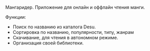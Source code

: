 Мангаридер. Приложение для онлайн и оффлайн чтения манги.

Функции:
- Поиск по названию из каталога Desu.
- Сортировка по названию, популярности, типу, жанрам
- Скачивание, для чтения в автономном режиме.
- Организация своей библиотеки.
